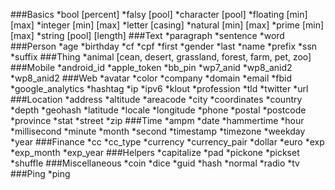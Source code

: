  ###Basics
 *bool [percent]
 *falsy [pool]
 *character [pool]
 *floating [min] [max]
 *integer [min] [max]
 *letter [casing]
 *natural [min] [max]
 *prime [min] [max]
 *string [pool] [length]
 ###Text
 *paragraph 
 *sentence 
 *word 
 ###Person
 *age 
 *birthday
 *cf
 *cpf
 *first
 *gender
 *last
 *name
 *prefix
 *ssn
 *suffix
 ###Thing
 *animal [cean, desert, grassland, forest, farm, pet, zoo]
 ###Mobile
 *android_id
 *apple_token
 *bb_pin
 *wp7_anid
 *wp8_anid2
 *wp8_anid2
 ###Web
 *avatar
 *color
 *company
 *domain
 *email
 *fbid
 *google_analytics
 *hashtag
 *ip
 *ipv6
 *klout
 *profession
 *tld
 *twitter
 *url
 ###Location
 *address
 *altitude
 *areacode
 *city
 *coordinates
 *country
 *depth
 *geohash
 *latitude
 *locale
 *longitude
 *phone
 *postal
 *postcode
 *province
 *stat
 *street
 *zip
 ###Time
 *ampm
 *date
 *hammertime
 *hour
 *millisecond
 *minute
 *month
 *second
 *timestamp
 *timezone
 *weekday
 *year
 ###Finance
 *cc
 *cc_type
 *currency
 *currency_pair
 *dollar
 *euro
 *exp
 *exp_month
 *exp_year
 ###Helpers
 *capitalize
 *pad
 *pickone
 *pickset
 *shuffle
 ###Miscellaneous
 *coin
 *dice
 *guid
 *hash
 *normal
 *radio
 *tv
 ###Ping
 *ping
